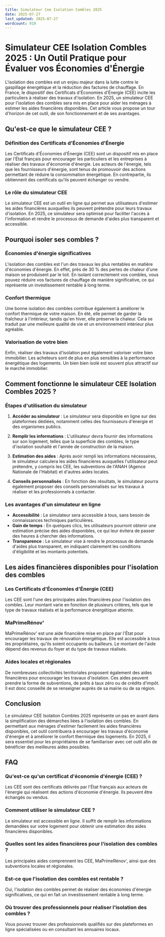```yaml
---
title: Simulateur Cee Isolation Combles 2025
date: 2025-07-27
last_updated: 2025-07-27
wordcount: 919
---
```


# Simulateur CEE Isolation Combles 2025 : Un Outil Pratique pour Évaluer vos Économies d'Énergie

L'isolation des combles est un enjeu majeur dans la lutte contre le gaspillage énergétique et la réduction des factures de chauffage. En France, le dispositif des Certificats d'Économies d'Énergie (CEE) incite les particuliers à réaliser des travaux d'isolation. En 2025, un simulateur CEE pour l'isolation des combles sera mis en place pour aider les ménages à estimer les aides financières disponibles. Cet article vous propose un tour d'horizon de cet outil, de son fonctionnement et de ses avantages.

## Qu'est-ce que le simulateur CEE ?

### Définition des Certificats d'Économies d'Énergie

Les Certificats d'Économies d'Énergie (CEE) sont un dispositif mis en place par l'État français pour encourager les particuliers et les entreprises à réaliser des travaux d'économie d'énergie. Les acteurs de l'énergie, tels que les fournisseurs d'énergie, sont tenus de promouvoir des actions permettant de réduire la consommation énergétique. En contrepartie, ils obtiennent des certificats qu'ils peuvent échanger ou vendre.

### Le rôle du simulateur CEE

Le simulateur CEE est un outil en ligne qui permet aux utilisateurs d'estimer les aides financières auxquelles ils peuvent prétendre pour leurs travaux d'isolation. En 2025, ce simulateur sera optimisé pour faciliter l'accès à l'information et rendre le processus de demande d'aides plus transparent et accessible.

## Pourquoi isoler ses combles ?

### Économies d'énergie significatives

L'isolation des combles est l'un des travaux les plus rentables en matière d'économies d'énergie. En effet, près de 30 % des pertes de chaleur d'une maison se produisent par le toit. En isolant correctement vos combles, vous pouvez réduire vos factures de chauffage de manière significative, ce qui représente un investissement rentable à long terme.

### Confort thermique

Une bonne isolation des combles contribue également à améliorer le confort thermique de votre maison. En été, elle permet de garder la fraîcheur à l'intérieur, tandis qu'en hiver, elle préserve la chaleur. Cela se traduit par une meilleure qualité de vie et un environnement intérieur plus agréable.

### Valorisation de votre bien

Enfin, réaliser des travaux d'isolation peut également valoriser votre bien immobilier. Les acheteurs sont de plus en plus sensibles à la performance énergétique des logements. Un bien bien isolé est souvent plus attractif sur le marché immobilier.

## Comment fonctionne le simulateur CEE Isolation Combles 2025 ?

### Étapes d'utilisation du simulateur

1. **Accéder au simulateur** : Le simulateur sera disponible en ligne sur des plateformes dédiées, notamment celles des fournisseurs d'énergie et des organismes publics.
   
2. **Remplir les informations** : L'utilisateur devra fournir des informations sur son logement, telles que la superficie des combles, le type d'isolation souhaité et l'année de construction de la maison.

3. **Estimation des aides** : Après avoir rempli les informations nécessaires, le simulateur calculera les aides financières auxquelles l'utilisateur peut prétendre, y compris les CEE, les subventions de l'ANAH (Agence Nationale de l'Habitat) et d'autres aides locales.

4. **Conseils personnalisés** : En fonction des résultats, le simulateur pourra également proposer des conseils personnalisés sur les travaux à réaliser et les professionnels à contacter.

### Les avantages d'un simulateur en ligne

- **Accessibilité** : Le simulateur sera accessible à tous, sans besoin de connaissances techniques particulières.
- **Gain de temps** : En quelques clics, les utilisateurs pourront obtenir une estimation précise des aides disponibles, ce qui leur évitera de passer des heures à chercher des informations.
- **Transparence** : Le simulateur vise à rendre le processus de demande d'aides plus transparent, en indiquant clairement les conditions d'éligibilité et les montants potentiels.

## Les aides financières disponibles pour l'isolation des combles

### Les Certificats d'Économies d'Énergie (CEE)

Les CEE sont l'une des principales aides financières pour l'isolation des combles. Leur montant varie en fonction de plusieurs critères, tels que le type de travaux réalisés et la performance énergétique atteinte.

### MaPrimeRénov'

MaPrimeRénov' est une aide financière mise en place par l'État pour encourager les travaux de rénovation énergétique. Elle est accessible à tous les propriétaires, qu'ils soient occupants ou bailleurs. Le montant de l'aide dépend des revenus du foyer et du type de travaux réalisés.

### Aides locales et régionales

De nombreuses collectivités territoriales proposent également des aides financières pour encourager les travaux d'isolation. Ces aides peuvent prendre la forme de subventions, de prêts à taux zéro ou de crédits d'impôt. Il est donc conseillé de se renseigner auprès de sa mairie ou de sa région.

## Conclusion

Le simulateur CEE Isolation Combles 2025 représente un pas en avant dans la simplification des démarches liées à l'isolation des combles. En permettant aux ménages d'estimer facilement les aides financières disponibles, cet outil contribuera à encourager les travaux d'économie d'énergie et à améliorer le confort thermique des logements. En 2025, il sera essentiel pour les propriétaires de se familiariser avec cet outil afin de bénéficier des meilleures aides possibles.

## FAQ

### Qu'est-ce qu'un certificat d'économie d'énergie (CEE) ?

Les CEE sont des certificats délivrés par l'État français aux acteurs de l'énergie qui réalisent des actions d'économie d'énergie. Ils peuvent être échangés ou vendus.

### Comment utiliser le simulateur CEE ?

Le simulateur est accessible en ligne. Il suffit de remplir les informations demandées sur votre logement pour obtenir une estimation des aides financières disponibles.

### Quelles sont les aides financières pour l'isolation des combles ?

Les principales aides comprennent les CEE, MaPrimeRénov', ainsi que des subventions locales et régionales.

### Est-ce que l'isolation des combles est rentable ?

Oui, l'isolation des combles permet de réaliser des économies d'énergie significatives, ce qui en fait un investissement rentable à long terme.

### Où trouver des professionnels pour réaliser l'isolation des combles ?

Vous pouvez trouver des professionnels qualifiés sur des plateformes en ligne spécialisées ou en consultant les annuaires locaux.